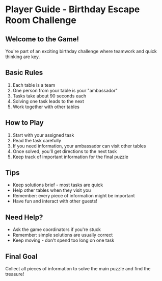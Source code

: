 # Player Guide - Birthday Escape Room Challenge

## Welcome to the Game!
You're part of an exciting birthday challenge where teamwork and quick thinking are key.

## Basic Rules
1. Each table is a team
2. One person from your table is your "ambassador"
3. Tasks take about 90 seconds each
4. Solving one task leads to the next
5. Work together with other tables

## How to Play
1. Start with your assigned task
2. Read the task carefully
3. If you need information, your ambassador can visit other tables
4. Once solved, you'll get directions to the next task
5. Keep track of important information for the final puzzle

## Tips
- Keep solutions brief - most tasks are quick
- Help other tables when they visit you
- Remember: every piece of information might be important
- Have fun and interact with other guests!

## Need Help?
- Ask the game coordinators if you're stuck
- Remember: simple solutions are usually correct
- Keep moving - don't spend too long on one task

## Final Goal
Collect all pieces of information to solve the main puzzle and find the treasure!
